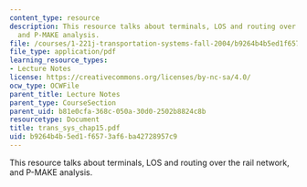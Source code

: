 ```yaml
---
content_type: resource
description: This resource talks about terminals, LOS and routing over the rail network,
  and P-MAKE analysis.
file: /courses/1-221j-transportation-systems-fall-2004/b9264b4b5ed1f6573af6ba42728957c9_trans_sys_chap15.pdf
file_type: application/pdf
learning_resource_types:
- Lecture Notes
license: https://creativecommons.org/licenses/by-nc-sa/4.0/
ocw_type: OCWFile
parent_title: Lecture Notes
parent_type: CourseSection
parent_uid: b81e0cfa-368c-050a-30d0-2502b8824c8b
resourcetype: Document
title: trans_sys_chap15.pdf
uid: b9264b4b-5ed1-f657-3af6-ba42728957c9
---
```

This resource talks about terminals, LOS and routing over the rail network, and P-MAKE analysis.